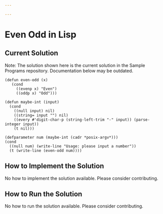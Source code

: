 ```yaml
---

---
```


# Even Odd in Lisp

## Current Solution

Note: The solution shown here is the current solution in the Sample Programs repository. Documentation below may be outdated.

```Lisp
(defun even-odd (x)
   (cond
     ((evenp x) "Even")
     ((oddp x) "Odd")))

(defun maybe-int (input)
  (cond
    ((null input) nil)
    ((string= input "") nil)
    ((every #'digit-char-p (string-left-trim "-" input)) (parse-integer input))
    (t nil)))

(defparameter num (maybe-int (cadr *posix-argv*)))
(cond
  ((null num) (write-line "Usage: please input a number"))
  (t (write-line (even-odd num))))

```

## How to Implement the Solution

No how to implement the solution available. Please consider contributing.

## How to Run the Solution

No how to run the solution available. Please consider contributing.